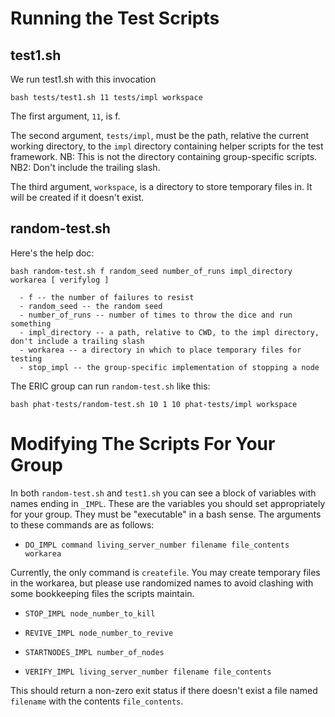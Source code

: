 # Running the Test Scripts
## test1.sh
We run test1.sh with this invocation

    bash tests/test1.sh 11 tests/impl workspace

The first argument, `11`, is f.

The second argument, `tests/impl`, must be the path, relative the current
working directory, to the `impl` directory containing helper scripts for the
test framework. NB: This is not the directory containing group-specific
scripts. NB2: Don't include the trailing slash.

The third argument, `workspace`, is a directory to store temporary files in. It
will be created if it doesn't exist.

## random-test.sh
Here's the help doc:

    bash random-test.sh f random_seed number_of_runs impl_directory workarea [ verifylog ]

      - f -- the number of failures to resist
      - random_seed -- the random seed
      - number_of_runs -- number of times to throw the dice and run something
      - impl_directory -- a path, relative to CWD, to the impl directory, don't include a trailing slash
      - workarea -- a directory in which to place temporary files for testing
      - stop_impl -- the group-specific implementation of stopping a node

The ERIC group can run `random-test.sh` like this:

    bash phat-tests/random-test.sh 10 1 10 phat-tests/impl workspace

# Modifying The Scripts For Your Group

In both `random-test.sh` and `test1.sh` you can see a block of variables with
names ending in `_IMPL`. These are the variables you should set appropriately
for your group. They must be "executable" in a bash sense. The arguments to
these commands are as follows:

  - `DO_IMPL command living_server_number filename file_contents workarea`

  Currently, the only command is `createfile`. You may create temporary files in
  the workarea, but please use randomized names to avoid clashing with some
  bookkeeping files the scripts maintain.

  - `STOP_IMPL node_number_to_kill`

  - `REVIVE_IMPL node_number_to_revive`

  - `STARTNODES_IMPL number_of_nodes`

  - `VERIFY_IMPL living_server_number filename file_contents`

  This should return a non-zero exit status if there doesn't exist a file named
  `filename` with the contents `file_contents`.
